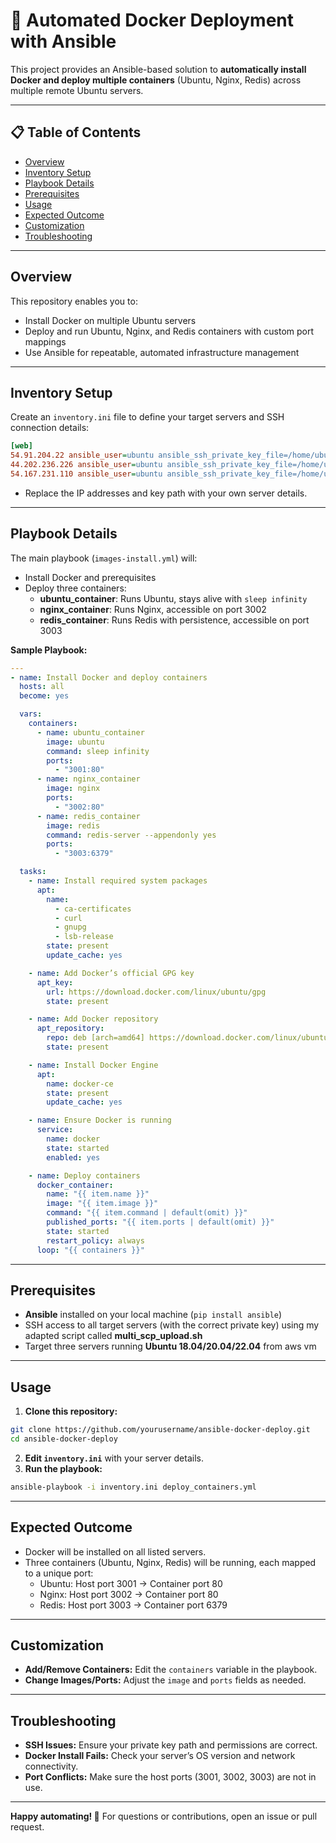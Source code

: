 # 🚀 Automated Docker Deployment with Ansible

This project provides an Ansible-based solution to **automatically install Docker and deploy multiple containers** (Ubuntu, Nginx, Redis) across multiple remote Ubuntu servers.

---

## 📋 Table of Contents

- [Overview](#overview)
- [Inventory Setup](#inventory-setup)
- [Playbook Details](#playbook-details)
- [Prerequisites](#prerequisites)
- [Usage](#usage)
- [Expected Outcome](#expected-outcome)
- [Customization](#customization)
- [Troubleshooting](#troubleshooting)

---

## Overview

This repository enables you to:

- Install Docker on multiple Ubuntu servers
- Deploy and run Ubuntu, Nginx, and Redis containers with custom port mappings
- Use Ansible for repeatable, automated infrastructure management

---

## Inventory Setup

Create an `inventory.ini` file to define your target servers and SSH connection details:

```ini
[web]
54.91.204.22 ansible_user=ubuntu ansible_ssh_private_key_file=/home/ubuntu/pract.pem
44.202.236.226 ansible_user=ubuntu ansible_ssh_private_key_file=/home/ubuntu/pract.pem
54.167.231.110 ansible_user=ubuntu ansible_ssh_private_key_file=/home/ubuntu/pract.pem
```

- Replace the IP addresses and key path with your own server details.

---

## Playbook Details

The main playbook (`images-install.yml`) will:

- Install Docker and prerequisites
- Deploy three containers:
    - **ubuntu_container**: Runs Ubuntu, stays alive with `sleep infinity`
    - **nginx_container**: Runs Nginx, accessible on port 3002
    - **redis_container**: Runs Redis with persistence, accessible on port 3003

**Sample Playbook:**

```yaml
---
- name: Install Docker and deploy containers
  hosts: all
  become: yes

  vars:
    containers:
      - name: ubuntu_container
        image: ubuntu
        command: sleep infinity
        ports:
          - "3001:80"
      - name: nginx_container
        image: nginx
        ports:
          - "3002:80"
      - name: redis_container
        image: redis
        command: redis-server --appendonly yes
        ports:
          - "3003:6379"

  tasks:
    - name: Install required system packages
      apt:
        name:
          - ca-certificates
          - curl
          - gnupg
          - lsb-release
        state: present
        update_cache: yes

    - name: Add Docker’s official GPG key
      apt_key:
        url: https://download.docker.com/linux/ubuntu/gpg
        state: present

    - name: Add Docker repository
      apt_repository:
        repo: deb [arch=amd64] https://download.docker.com/linux/ubuntu {{ ansible_distribution_release }} stable
        state: present

    - name: Install Docker Engine
      apt:
        name: docker-ce
        state: present
        update_cache: yes

    - name: Ensure Docker is running
      service:
        name: docker
        state: started
        enabled: yes

    - name: Deploy containers
      docker_container:
        name: "{{ item.name }}"
        image: "{{ item.image }}"
        command: "{{ item.command | default(omit) }}"
        published_ports: "{{ item.ports | default(omit) }}"
        state: started
        restart_policy: always
      loop: "{{ containers }}"
```


---

## Prerequisites

- **Ansible** installed on your local machine (`pip install ansible`)
- SSH access to all target servers (with the correct private key) using my adapted script called **multi_scp_upload.sh**
- Target three servers running **Ubuntu 18.04/20.04/22.04** from aws vm

---

## Usage

1. **Clone this repository:**

```sh
git clone https://github.com/yourusername/ansible-docker-deploy.git
cd ansible-docker-deploy
```

2. **Edit `inventory.ini`** with your server details.
3. **Run the playbook:**

```sh
ansible-playbook -i inventory.ini deploy_containers.yml
```


---

## Expected Outcome

- Docker will be installed on all listed servers.
- Three containers (Ubuntu, Nginx, Redis) will be running, each mapped to a unique port:
    - Ubuntu: Host port 3001 → Container port 80
    - Nginx: Host port 3002 → Container port 80
    - Redis: Host port 3003 → Container port 6379

---

## Customization

- **Add/Remove Containers:** Edit the `containers` variable in the playbook.
- **Change Images/Ports:** Adjust the `image` and `ports` fields as needed.

---

## Troubleshooting

- **SSH Issues:** Ensure your private key path and permissions are correct.
- **Docker Install Fails:** Check your server’s OS version and network connectivity.
- **Port Conflicts:** Make sure the host ports (3001, 3002, 3003) are not in use.

---

**Happy automating! 🚀**
For questions or contributions, open an issue or pull request.
